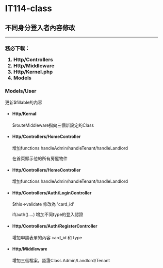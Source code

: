 # IT114-class

<h2>不同身分登入者內容修改</h2>
<hr>
<h3>
務必下載：
   <ol>
      <li> Http/Controllers</li>
      <li> Http/Middleware</li>
      <li> Http/Kernel.php</li>
      <li> Models</li>
   </ol>
</h3>
<h3>Models/User</h3>
<p>更新$fillable的內容</p>
<ul>
   <li><h4>Http/Kernal  </h4>
   <p>$routeMiddleware指向三個新設定的Class</p>
</li>

  <li><h4>Http/Controllers/HomeController  </h4>
   <p>增加functions handleAdmin/handleTenant/handleLandlord</p>
   <p>在首頁顯示他的所有房屋物件</p>
</li>

  <li><h4>Http/Controllers/HomeController  </h4>
   <p>增加functions handleAdmin/handleTenant/handleLandlord</p>
</li>

  <li><h4>Http/Controllers/Auth/LoginController  </h4>
   <p>$this->validate 修改為 'card_id'</p>
   <p>if(auth()....) 增加不同type的登入認證</p>
</li>

  <li><h4>Http/Controllers/Auth/RegisterController  </h4>
   <p>增加申請表單的內容 card_id 和 type</p>
</li>

  <li><h4>Http/Middleware  </h4>
   <p>增加三個檔案，認證Class Admin/Landlord/Tenant</p>
</li>


